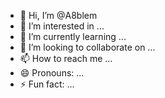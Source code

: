 - 👋 Hi, I’m @A8blem
- 👀 I’m interested in ...
- 🌱 I’m currently learning ...
- 💞️ I’m looking to collaborate on ...
- 📫 How to reach me ...
- 😄 Pronouns: ...
- ⚡ Fun fact: ...

<!---
A8blem/A8blem is a ✨ special ✨ repository because its `README.md` (this file) appears on your GitHub profile.
You can click the Preview link to take a look at your changes.
--->
